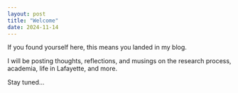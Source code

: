 ```yaml
---
layout: post
title: "Welcome"
date: 2024-11-14
---
```


If you found yourself here, this means you landed in my blog.

I will be posting thoughts, reflections, and musings on the research process, academia, life in Lafayette, and more.

Stay tuned...